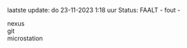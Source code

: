 laatste update: 
do 23-11-2023  1:18   uur 
Status: FAALT - fout - 
<div class="service R">nexus</div><div class="service R">git</div><div class="service R">microstation</div>